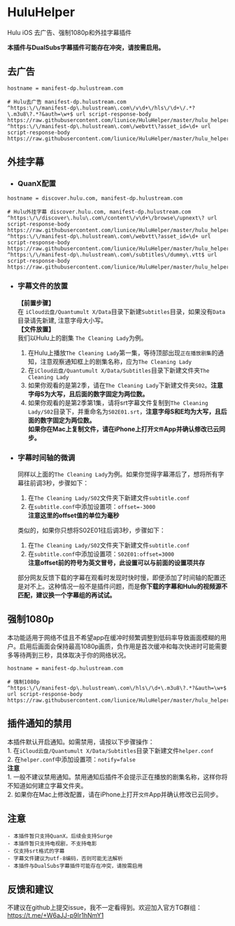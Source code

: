 # HuluHelper

Hulu iOS 去广告、强制1080p和外挂字幕插件

**本插件与DualSubs字幕插件可能存在冲突，请按需启用。**

## 去广告

```
hostname = manifest-dp.hulustream.com

# Hulu去广告 manifest-dp.hulustream.com  
^https:\/\/manifest-dp\.hulustream\.com\/v\d+\/hls\/\d+\/.*?\.m3u8\?.*?&auth=\w+$ url script-response-body https://raw.githubusercontent.com/liunice/HuluHelper/master/hulu_helper.js
^https:\/\/manifest-dp\.hulustream\.com\/webvtt\?asset_id=\d+ url script-response-body https://raw.githubusercontent.com/liunice/HuluHelper/master/hulu_helper.js
```

## 外挂字幕

- ### QuanX配置
```
hostname = discover.hulu.com, manifest-dp.hulustream.com

# Hulu外挂字幕 discover.hulu.com, manifest-dp.hulustream.com  
^https:\/\/discover\.hulu\.com\/content\/v\d+\/browse\/upnext\? url script-response-body https://raw.githubusercontent.com/liunice/HuluHelper/master/hulu_helper.js
^https:\/\/manifest-dp\.hulustream\.com\/webvtt\?asset_id=\d+ url script-response-body https://raw.githubusercontent.com/liunice/HuluHelper/master/hulu_helper.js
^https:\/\/manifest-dp\.hulustream\.com\/subtitles\/dummy\.vtt$ url script-response-body https://raw.githubusercontent.com/liunice/HuluHelper/master/hulu_helper.js
```

- ### 字幕文件的放置
  **【前置步骤】**  
  在 ``iCloud云盘/Quantumult X/Data``目录下新建``Subtitles``目录，如果没有``Data``目录请先新建, 注意字母大小写。  
  **【文件放置】**  
  我们以Hulu上的剧集 ``The Cleaning Lady``为例。  
    1. 在Hulu上播放``The Cleaning Lady``第一集，等待顶部出现``正在播放剧集``的通知，注意观察通知框上的剧集名称，应为``The Cleaning Lady``
    2. 在``iCloud云盘/Quantumult X/Data/Subtitles``目录下新建文件夹``The Cleaning Lady``
    3. 如果你观看的是第2季，请在``The Cleaning Lady``下新建文件夹``S02``。**注意字母S为大写，且后面的数字固定为两位数。**
    4. 如果你观看的是第2季第1集，请将srt字幕文件复制到``The Cleaning Lady/S02``目录下，并重命名为``S02E01.srt``，**注意字母S和E均为大写，且后面的数字固定为两位数。**  
    **如果你在Mac上复制文件，请在iPhone上打开``文件``App并确认修改已云同步。**

- ### 字幕时间轴的微调
  同样以上面的``The Cleaning Lady``为例。如果你觉得字幕滞后了，想将所有字幕往前调3秒，步骤如下：  
    1. 在``The Cleaning Lady/S02``文件夹下新建文件``subtitle.conf``
    2. 在``subtitle.conf``中添加设置项：``offset=-3000``  
       **注意这里的offset值的单位为毫秒**

  类似的，如果你只想将S02E01往后调3秒，步骤如下：
    1. 在``The Cleaning Lady/S02``文件夹下新建文件``subtitle.conf``
    2. 在``subtitle.conf``中添加设置项：``S02E01:offset=3000``  
       **注意offset前的符号为英文冒号，此设置可以与前面的设置项共存**
  
  部分网友反馈下载的字幕在观看时发现时快时慢，即便添加了时间轴的配置还是对不上。这种情况一般不是插件问题，而是**你下载的字幕和Hulu的视频源不匹配，建议换一个字幕组的再试试。**

## 强制1080p
本功能适用于网络不佳且不希望app在缓冲时频繁调整到低码率导致画面模糊的用户。启用后画面会保持最高1080p画质，负作用是首次缓冲和每次快进时可能需要多等待两到三秒，具体取决于你的网络状况。
```
hostname = manifest-dp.hulustream.com

# 强制1080p
^https:\/\/manifest-dp\.hulustream\.com\/hls\/\d+\.m3u8\?.*?&auth=\w+$ url script-response-body https://raw.githubusercontent.com/liunice/HuluHelper/master/hulu_helper.js
```

## 插件通知的禁用

本插件默认开启通知。如需禁用，请按以下步骤操作：  
    1. 在``iCloud云盘/Quantumult X/Data/Subtitles``目录下新建文件``helper.conf``  
    2. 在``helper.conf``中添加设置项：``notify=false``  
**注意**  
    1. 一般不建议禁用通知。禁用通知后插件不会提示正在播放的剧集名称，这样你将不知道如何建立字幕文件夹。  
    2. 如果你在Mac上修改配置，请在iPhone上打开``文件``App并确认修改已云同步。

## 注意
    - 本插件暂只支持QuanX，后续会支持Surge
    - 本插件暂只支持电视剧，不支持电影
    - 仅支持srt格式的字幕
    - 字幕文件建议为utf-8编码，否则可能无法解析
    - 本插件与DualSubs字幕插件可能存在冲突，请按需启用

## 反馈和建议
不建议在github上提交issue，我不一定看得到。欢迎加入官方TG群组：https://t.me/+W6aJJ-p9Ir1hNmY1

